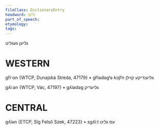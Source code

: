 ```yaml
---
fileClass: DictionaryEntry
headword: גליִען
part_of_speech: 
etymology: 
tags: 
---
```

גליִען
געגליט

WESTERN
========

glʲiˑαn {WTCP, Dunajská Streda, 47179}
	•	glʲiədəgʲə kɔjlʲn גליִענדיקע קוילן

gʎiːən {WTCP, Vác, 47197}
	•	gʎíədəg גליִעדיק

CENTRAL
========

gʎiən {ETCP, Sîg Felső Szek, 47223}
	•	sgʎiːt עס גליט